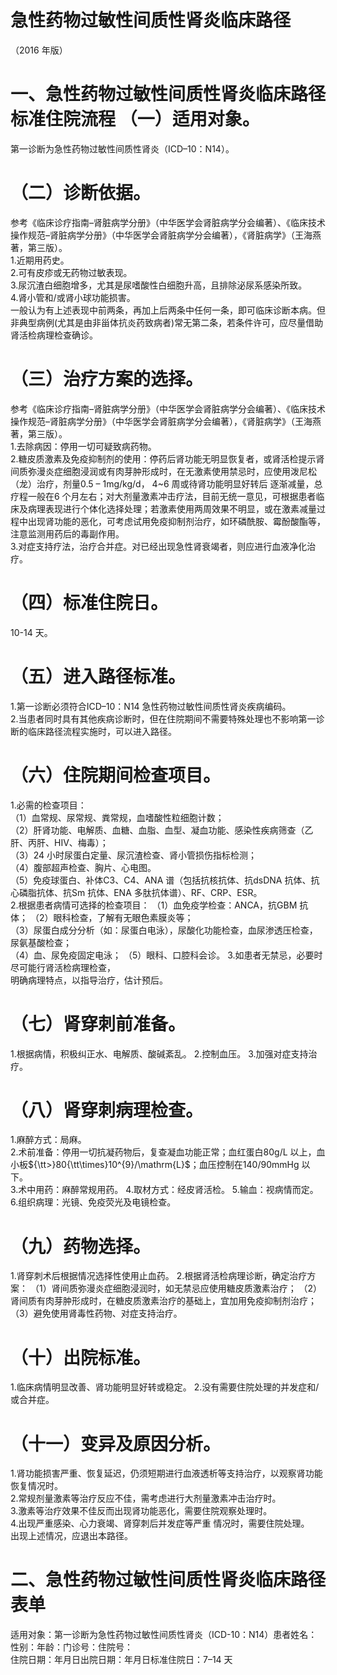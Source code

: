 # 急性药物过敏性间质性肾炎临床路径  
（2016 年版）  
# 一、急性药物过敏性间质性肾炎临床路径标准住院流程 （一）适用对象。  
第一诊断为急性药物过敏性间质性肾炎（ICD–10：N14）。  
# （二）诊断依据。  
参考《临床诊疗指南–肾脏病学分册》（中华医学会肾脏病学分会编著）、《临床技术操作规范–肾脏病学分册》（中华医学会肾脏病学分会编著），《肾脏病学》（王海燕著，第三版）。  
1.近期用药史。  
2.可有皮疹或无药物过敏表现。  
3.尿沉渣白细胞增多，尤其是尿嗜酸性白细胞升高，且排除泌尿系感染所致。  
4.肾小管和/或肾小球功能损害。  
一般认为有上述表现中前两条，再加上后两条中任何一条，即可临床诊断本病。但非典型病例(尤其是由非甾体抗炎药致病者)常无第二条，若条件许可，应尽量借助肾活检病理检查确诊。  
# （三）治疗方案的选择。  
参考《临床诊疗指南–肾脏病学分册》（中华医学会肾脏病学分会编著）、《临床技术操作规范–肾脏病学分册》（中华医学会肾脏病学分会编著），《肾脏病学》（王海燕著，第三版）。  
1.去除病因：停用一切可疑致病药物。  
2.糖皮质激素及免疫抑制剂的使用：停药后肾功能无明显恢复者，或肾活检提示肾间质弥漫炎症细胞浸润或有肉芽肿形成时，在无激素使用禁忌时，应使用泼尼松（龙）治疗，剂量0.5 – 1mg/kg/d， 4\~6  周或待肾功能明显好转后 逐渐减量，总疗程一般在6 个月左右；对大剂量激素冲击疗法，目前无统一意见，可根据患者临床及病理表现进行个体化选择处理；若激素使用两周效果不明显，或在激素减量过程中出现肾功能的恶化，可考虑试用免疫抑制剂治疗，如环磷酰胺、霉酚酸酯等，注意监测用药后的毒副作用。  
3.对症支持疗法，治疗合并症。对已经出现急性肾衰竭者，则应进行血液净化治疗。  
# （四）标准住院日。  
10-14 天。  
# （五）进入路径标准。  
1.第一诊断必须符合ICD–10：N14 急性药物过敏性间质性肾炎疾病编码。  
2.当患者同时具有其他疾病诊断时，但在住院期间不需要特殊处理也不影响第一诊断的临床路径流程实施时，可以进入路径。  
# （六）住院期间检查项目。  
1.必需的检查项目：  
（1）血常规、尿常规、粪常规，血嗜酸性粒细胞计数；  
（2）肝肾功能、电解质、血糖、血脂、血型、凝血功能、感染性疾病筛查（乙肝、丙肝、HIV、梅毒）；  
（3）24 小时尿蛋白定量、尿沉渣检查、肾小管损伤指标检测；  
（4）腹部超声检查、胸片、心电图。  
（5）免疫球蛋白、补体C3、C4、ANA 谱（包括抗核抗体、抗dsDNA 抗体、抗心磷脂抗体、抗Sm 抗体、ENA 多肽抗体谱）、RF、CRP、ESR。  
2.根据患者病情可选择的检查项目： （1）血免疫学检查：ANCA，抗GBM 抗体； （2）眼科检查，了解有无眼色素膜炎等；  
（3）尿蛋白成分分析（如：尿蛋白电泳），尿酸化功能检查，血尿渗透压检查，尿氨基酸检查；  
（4）血、尿免疫固定电泳； （5）眼科、口腔科会诊。 3.如患者无禁忌，必要时尽可能行肾活检病理检查，  
明确病理特点，以指导治疗，估计预后。  
# （七）肾穿刺前准备。  
1.根据病情，积极纠正水、电解质、酸碱紊乱。 2.控制血压。  3.加强对症支持治疗。  
# （八）肾穿刺病理检查。  
1.麻醉方式：局麻。  
2.术前准备：停用一切抗凝药物后，复查凝血功能正常；血红蛋白$80\mathrm{g/L}$ 以上，血小板${\tt>}80{\tt\times}10^{9}/\mathrm{L}$；血压控制在140/90mmHg 以下。  
3.术中用药：麻醉常规用药。  4.取材方式：经皮肾活检。 5.输血：视病情而定。  6.组织病理：光镜、免疫荧光及电镜检查。  
# （九）药物选择。  
1.肾穿刺术后根据情况选择性使用止血药。 2.根据肾活检病理诊断，确定治疗方案： （1）肾间质弥漫炎症细胞浸润时，如无禁忌应使用糖皮质激素治疗； （2）肾间质有肉芽肿形成时，在糖皮质激素治疗的基础上，宜加用免疫抑制剂治疗； （3）避免使用肾毒性药物、对症支持治疗。  
# （十）出院标准。  
1.临床病情明显改善、肾功能明显好转或稳定。 2.没有需要住院处理的并发症和/或合并症。  
# （十一）变异及原因分析。  
1.肾功能损害严重、恢复延迟，仍须短期进行血液透析等支持治疗，以观察肾功能恢复情况时。  
2.常规剂量激素等治疗反应不佳，需考虑进行大剂量激素冲击治疗时。  
3.激素等治疗效果不佳反而出现肾功能恶化，需要住院观察处理时。  
4.出现严重感染、心力衰竭、肾穿刺后并发症等严重 情况时，需要住院处理。  
出现上述情况，应退出本路径。  
# 二、急性药物过敏性间质性肾炎临床路径表单  
适用对象：第一诊断为急性药物过敏性间质性肾炎（ICD-10：N14）患者姓名：性别：年龄：门诊号：住院号：  
住院日期：年月日出院日期：年月日标准住院日：7–14 天  
